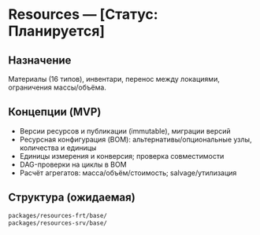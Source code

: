 # Resources — [Статус: Планируется]

## Назначение

Материалы (16 типов), инвентари, перенос между локациями, ограничения массы/объёма.

## Концепции (MVP)

-   Версии ресурсов и публикации (immutable), миграции версий
-   Ресурсная конфигурация (BOM): альтернативы/опциональные узлы, количества и единицы
-   Единицы измерения и конверсия; проверка совместимости
-   DAG-проверки на циклы в BOM
-   Расчёт агрегатов: масса/объём/стоимость; salvage/утилизация

## Структура (ожидаемая)

```txt
packages/resources-frt/base/
packages/resources-srv/base/
```
